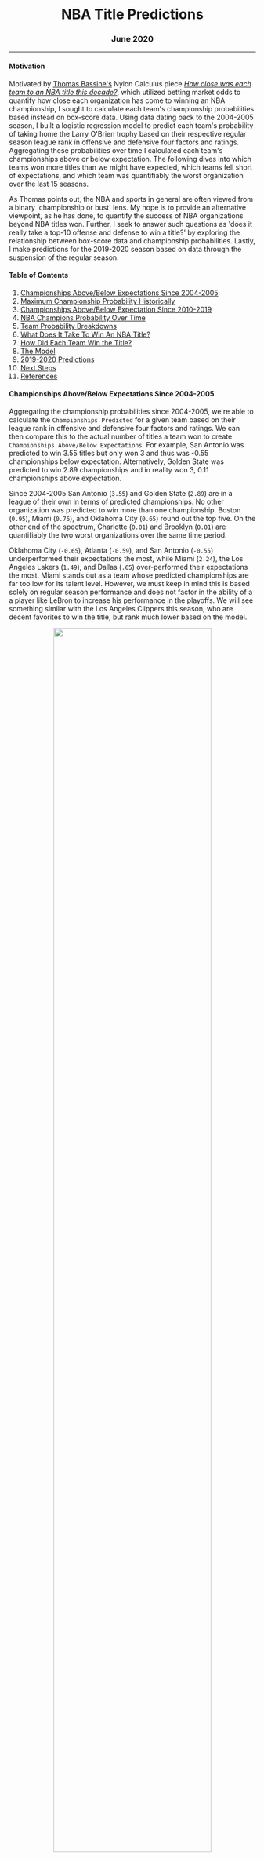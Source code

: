 <center> <h1>NBA Title Predictions</h1> </center>
<center> <h3>June 2020</h3> </center>

---
#### Motivation
Motivated by [Thomas Bassine's](https://twitter.com/tvbassine) Nylon Calculus piece *[How close was each team to an NBA title this decade?](https://fansided.com/2020/06/01/nylon-calculus-nba-expected-titles-decade/)*, which utilized betting market odds to quantify how close each organization has come to winning an NBA championship, I sought to calculate each team's championship probabilities based instead on box-score data. Using data dating back to the 2004-2005 season, I built a logistic regression model to predict each team's probability of taking home the Larry O'Brien trophy based on their respective regular season league rank in offensive and defensive four factors and ratings. Aggregating these probabilities over time I calculated each team's championships above or below expectation. The following dives into which teams won more titles than we might have expected, which teams fell short of expectations, and which team was quantifiably the worst organization over the last 15 seasons.

As Thomas points out, the NBA and sports in general are often viewed from a binary 'championship or bust' lens. My hope is to provide an alternative viewpoint, as he has done, to quantify the success of NBA organizations beyond NBA titles won. Further, I seek to answer such questions as 'does it really take a top-10 offense and defense to win a title?' by exploring the relationship between box-score data and championship probabilities. Lastly, I make predictions for the 2019-2020 season based on data through the suspension of the regular season.

#### Table of Contents
1. [Championships Above/Below Expectations Since 2004-2005](#Championships-Above/Below-Expectations-Since-2004-2005)
2. [Maximum Championship Probability Historically](#Maximum-Championship-Probability-Historically)
3. [Championships Above/Below Expectation Since 2010-2019](#Championships-Above/Below-Expectation-Since-2010-2019)
4. [NBA Champions Probability Over Time](#NBA-Champions-Probability-Over-Time)
5. [Team Probability Breakdowns](#Team-Probability-Breakdowns)
6. [What Does It Take To Win An NBA Title?](#What-Does-It-Take-To-Win-An-NBA-Title?)
7. [How Did Each Team Win the Title?](#How-Did-Each-Team-Win-the-Title?)
8. [The Model](#The-Model)
9. [2019-2020 Predictions](#2019-2020-Predictions)
10. [Next Steps](#Next-Steps)
11. [References](#References)

#### Championships Above/Below Expectations Since 2004-2005
Aggregating the championship probabilities since 2004-2005, we're able to calculate the `Championships Predicted` for a given team based on their league rank in offensive and defensive four factors and ratings. We can then compare this to the actual number of titles a team won to create  `Championships Above/Below Expectations`. For example, San Antonio was predicted to win 3.55 titles but only won 3 and thus was -0.55 championships below expectation. Alternatively, Golden State was predicted to win 2.89 championships and in reality won 3, 0.11 championships above expectation.

Since 2004-2005 San Antonio (`3.55`) and Golden State (`2.89`) are in a league of their own in terms of predicted championships. No other organization was predicted to win more than one championship. Boston (`0.95`), Miami (`0.76`), and Oklahoma City (`0.65`) round out the top five. On the other end of the spectrum, Charlotte (`0.01`) and Brooklyn (`0.01`) are quantifiably the two worst organizations over the same time period.

Oklahoma City (`-0.65`), Atlanta (`-0.59`), and San Antonio (`-0.55`) underperformed their expectations the most, while Miami (`2.24`), the Los Angeles Lakers (`1.49`), and Dallas (`.65`) over-performed their expectations the most. Miami stands out as a team whose predicted championships are far too low for its talent level. However, we must keep in mind this is based solely on regular season performance and does not factor in the ability of a a player like LeBron to increase his performance in the playoffs. We will see something similar with the Los Angeles Clippers this season, who are decent favorites to win the title, but rank much lower based on the model.

<div style="text-align:center"><img src='plots/table_1.png' width=80%></div>

#### Maximum Championship Probability Historically

The table below displays each team's best season since 2004-2005 in terms of championship probabilities. As an example, Oklahoma City, which underperformed its championship expectation the most of any team, was closest to winning a title during the 2012-2013 season during which the model gave them a 37.77% chance of coming out on top.

The Minnesota Timberwolves stand out for their exceptional ineptitude as their most promising season of the last 15 years occurred 15 years ago and resulted in only a 1.59% probability of winning the championship.

<div style="text-align:center"><img src='plots/table_3.png' width=60%></div>


#### Championships Above/Below Expectation Since 2010-2019

To compare to Thomas' analysis, here are each team's championships above or below expectations since the 2009-2010 season.

Our predictions differ the most for the Spurs, whom the box-score model predicted to win 2.26 championships and the betting market odds predicted to win 1.03. The next largest difference existed for the Cavs whom the betting market odds predicted 0.99 titles and the box-score model predicted 0.22 championships. The two approaches agreed most for the Suns, both of which predicted .03 championships.

<div style="text-align:center"><img src='plots/table_2.png' width=80%></div>

#### NBA Champions Probability Over Time
To provide a sense of how likely the eventual NBA champion was to take home the title each seasons, I've plotted the probability of each NBA champion over the last 15 seasons. This appears to be a good proxy for how evenly distributed talent was in the NBA and visualizes how dominant Golden State was between 2014-2015 and 2016-2017.

<div style="text-align:center"><img src='plots/champion_probability.png' width=90%></div>

#### Team Probability Breakdowns
For a deeper dive into championship probabilities for a selection of interesting teams, I've created *Consistently Good*, *Missed Their Opportunity*, *Seized the Moment*, *Could Have Had More*, *Got More Than Deserved*, and *The Basement* buckets below.

**Consistently Good**
Since 2004-2005 only nine teams recorded a season with a championship probability greater than 40%. San Antonio had five of them. The only thing more surprising is that their highest championship probability occurred in a season in which they didn't take home the title. The Spurs' 2015-2016 season ranks as having the highest championship probability (`77.5%`) for a team that came up short of winning the title. Interestingly enough, Golden State's 2015-2016 season (`56.3%`) ranks second on that list. Note the gold diamonds indicate championships won.

<div style="text-align:center"><img src='plots/teams/San Antonio Spurs.png' width=90%></div>

<br>

Golden State owns three of the top four highest championship probabilities since 2004-2005. Their 2014-2015 to 2016-2017 run tallied probabilities of 77.7%, 56.3%, and 85.1%, respectively. Note the continuous gold line in the plot below signifies back-to-back titles.

<div style="text-align:center"><img src='plots/teams/Golden State Warriors.png' width=90%></div>

<br>

While not as dominant as the Spurs or Warriors, the Heat had an impressive run of their own between 2011-2012 and 2013-2014. Interestingly, their highest championship probability came in 2013-2014, the season in which they failed to three-peat.  
<div style="text-align:center"><img src='plots/teams/Miami Heat.png' width=90%></div>

<br>

**Missed Their Opportunity**
Oklahoma City, Atlanta, Houston, Orlando, and Phoenix all find themselves on the unfortunate side of history. Each put together an impressive season, or two, but weren't able to come out victorious. Milwaukee's 2018-2019 season would also fall on this list but I've excluded them as they've followed it up with another high-championship probability season that has yet to conclude.

<br>
<div style="text-align:center"><img src='plots/teams/Oklahoma City Thunder.png' width=90%></div>

<br>

<div style="text-align:center"><img src='plots/teams/Atlanta Hawks.png' width=90%></div>

<br>

<div style="text-align:center"><img src='plots/teams/Houston Rockets.png' width=90%></div>

<br>

<div style="text-align:center"><img src='plots/teams/Orlando Magic.png' width=90%></div>

<br>

<div style="text-align:center"><img src='plots/teams/Phoenix Suns.png' width=90%></div>

<br>

**Seized the Moment**
Dallas and Toronto simply made the most of their opportunity. As we will explore later, they each provide good case studies in how teams can improve in specific areas season over season to increase their championship probability.

<div style="text-align:center"><img src='plots/teams/Dallas Mavericks.png' width=90%></div>

<br>

<div style="text-align:center"><img src='plots/teams/Toronto Raptors.png' width=90%></div>

<br>

**Could Have Had More**
Boston recorded a 49% probability of defending their title in 2008-2009 but came up short, the third-highest probability of a team to not win a title.

<div style="text-align:center"><img src='plots/teams/Boston Celtics.png' width=90%></div>

<br>

Cleveland's 2008-2009 season, in which LeBron won his first MVP, was the eighth highest championship probability for a team that did not go on to win a title.

<div style="text-align:center"><img src='plots/teams/Cleveland Cavaliers.png' width=90%></div>

<br>

**Got More Than Deserved**
The Laker's 2009-2010 title came in as lowest probability (1.2%) for a team that ended up winning the championship.

<div style="text-align:center"><img src='plots/teams/Los Angeles Lakers.png' width=90%></div>

<br>

**The Basement**
Thankfully for the Brooklyn Nets, the Charlotte Hornets were also predicted to win a whopping 0.01 championships since 2004-2005.  

<div style="text-align:center"><img src='plots/teams/Brooklyn Nets.png' width=90%></div>

<br>

<div style="text-align:center"><img src='plots/teams/Charlotte Hornets.png' width=90%></div>

#### What Does It Take To Win An NBA Title?

The dataset used to build the championship model can also be used to analyze where NBA champions ranked across the league in offensive and defensive four factors and ratings.

It does appear that teams must rank in the top-10 in both offense and defense but how they accomplish that can vary greatly. From an offensive perspective, outside of having a top ~8 eFG%, teams have won the title with a TOV%, OREB%, and FT Rate ranging from 3rd to 29th. Defensively, title winners have consistently had a top ~12 eFG%, but we see a similar trend in TOV%, DREB%, and FT Rate with winners ranking between 1st and 29th.

<div style="text-align:center"><img src='plots/champion_league_rank.png' width=90%></div>

<br>

The plots below illustrate the league rank of NBA champions over time across offensive and defensive four factors and ratings. The top plot again visualizes the necessity of having a top-10 offense and defense. Once that context has been set, it's interesting to note the change in importance between defense and offense over the last 15 seasons. Six of the 8 NBA Champions between 2004-2005 and 2011-2012 ranked higher across the league in defensive rating than in offensive rating. Since then, five of the last seven title winners have ranked equal or higher in offensive rating than in defensive rating, including the most recent four champions.

Diving deeper, we see that this recent trend towards the importance of offensive rating is driven mostly by eFG%. Four of the most recent seven champions led the league in eFG%. The last team to win a championship without ranking in the top-5 of eFG% was the Los Angeles Lakers in 2009-2010. In terms of TOV%, OREB%, and FT Rate, there's much higher variance in the league rank of NBA champions as compared to eFG%. Teams have found various ways to put together a top-10 offense by excelling in one or more of the metrics. Recently, over the same time period that we observed champions really excelling in eFG%, we've seen a decrease in league rank across the other offensive four factors. All of the most recent six champions have ranked 10th or worse in TOV%, OREB%, and FT Rate.

On the defensive side, there appears to be less of a noticeable trend as the offensive four factors. Defensive eFG% has consistently been the most important ranking and increased in importance over the last five seasons. Only the 2015-2016 Cleveland Cavaliers ranked outside of the top-5 during that time period.  

<div style="text-align:center"><img src='plots/champion_league_rank_overtime.png' width=90%></div>

#### How Did Each Team Win the Title?
Having examined trends in the league rank of NBA champions in aggregate over the last 15 years, let's dive into the individual winners themselves. Starting with Golden State, the team that embodies the trend towards the importance of eFG%. They've led the league in offensive eFG% five straight seasons and ranked in the top-5 for defensive eFG% for six straight seasons. Note championships are denoted via **bold** season tick markers on the x-axis. It's hard to believe Golden State has not ranked higher than league-average in any of the other offensive four factors since 2011-2012. Defensively, Golden State's run coincides with a stark decrease in their DREB% ranking, although that has trended upward recently back to league average.

<div style="text-align:center"><img src='plots/four_factors/Golden State Warriors.png' width=90%></div>

<br>
In contrast to Golden State, San Antonio has consistently ranked higher on the defensive end of the floor. They've been in the top-5 of DRTG in 11 of the past 15 seasons, consistently ranking in the top-10 in defensive eFG%, TOV%, and DREB%. Although, recently they've fallen off in allowing opponents to shoot an above-average eFG%. Their normal below-average defensive TOV% embodies their conservative schemes and personnel over the years.
<br><br>

<div style="text-align:center"><img src='plots/four_factors/San Antonio Spurs.png' width=90%></div>

<br>
The Heat's big three era is impressive in it's relatively clean lifecycle, improving from 29th ORTG in 2007-2008 to 2nd in 2012-2013 followed by a decent to 21st in 2014-2015. Similarly, Miami went from 26th in DRTG to 4th and back down to 21st over that same time period. Miami's offensive improvements appear to be driven by a large improvements in eFG% and FT Rate. The Heat's aggressive defense led the way between 2012 and 2014, ranking third, fourth, and first, respectively, in TOV%.
<br><br>

<div style="text-align:center"><img src='plots/four_factors/Miami Heat.png' width=90%></div>

<br>

The Laker's first title in their back-to-back campaign came as a result of a third-ranked offense, which ranked in the top-5 in eFG%, OREB%, and TOV%. The following season their offensive rating dipped to 11th as their eFG% decreased to 16th. To make up for the decrease in offensive efficiency, the Laker's defense improved from 6th to 4th in 2009-2010, which coincided with a steep increase in DREB%. The Laker's defensive calling card during that time period was their ability to limit opponents from getting to the line. They ranked 6th and 2nd in their back-to-back seasons in defensive FT Rate and then led the league in the metric the following three seasons.

<div style="text-align:center"><img src='plots/four_factors/Los Angeles Lakers.png' width=90%></div>

<br>

Despite having a top-5 offense for four consecutive seasons between 2015 and 2018, Cleveland's defense trailed behind significantly with an average ranking of 19th. Fortunately for the Cavs, they were able to jump up to 10th in 2015-2016. During that season they improved to 5th in DREB% despite ranking 12th, 21st, and 15th in eFG%, TOV%, and FT Rate, respectively. Interestingly, their 15th-ranked defensive FT Rate sits in between two seasons in which they ranked 1st and 3rd in the league.  

<div style="text-align:center"><img src='plots/four_factors/Cleveland Cavaliers.png' width=90%></div>

<br>

Following a similar pattern as Golden State, Toronto's championship coincided with a top-5 rank in offensive and defensive eFG%. Surprisingly, all three of Toronto's other offensive four factors decreased from the previous season during their championship run. They went from 4th in TOV% in 2017-2018 to 16th in 2018-2019. Similarly, they decreased from 11th in OREB% to 21st over the same time period. Defensively, Toronto's largest improvement in 2018-2019 occurred in FT Rate, in which they went from 25th to 10th.

<div style="text-align:center"><img src='plots/four_factors/Toronto Raptors.png' width=90%></div>

<br>

Boston's 2007-2008 championship stands as one of the largest season-over-season improvements in both ORTG and DRTG for a title team. Boston went from 16th to 1st defensively and 28th to 9th offensively. Both of these improvements coincide with sharp increases in the team's rank in eFG%. Boston improved from 27th to 5th offensively and 20th to 1st defensively. It's crazy what adding two future hall of famers will do to a team.

<div style="text-align:center"><img src='plots/four_factors/Boston Celtics.png' width=90%></div>

<br>

Dallas' 2010-2011 championship coincides with a one-season jump in offensive eFG%. The Mavs' league rank of 3rd that season is sandwiched between a rank of 12 the season before and a rank of 15 the following year. Defensively, Dallas' calling card was their 3rd-ranked FT Rate, the highest they've ranked in the metric over the last 15 seasons.

<div style="text-align:center"><img src='plots/four_factors/Dallas Mavericks.png' width=90%></div>

#### The Model
To calculate the championship probabilities outlined above, I fit a logistic regression on data dating back to the 2004-2005 season. As inputs into the model, I used the regular season rank of each team's offensive and defensive four factors and ratings to predict the eventual champion. I chose to include the rank as opposed to the underlying continuous variable as the rank is relative to each seasonal context and thus robust to changes in play types. For instance, we want the model to be robust to the league's recent de-emphasis of offensive rebounding. By using the rank of OREB% instead of the continuous value we are able to do just that.

To examine which inputs were most predictive of championship success, I've included a table of feature importances below. Unsurprisingly, a team's rank in ORTG and DRTG are at the top of the list. As we saw earlier, historically teams have needed a top-10 offense and defense to have a shot at a championship. Interestingly, a team's rank in offensive eFG% sits in between those two inputs as the second-most predictive feature. Even more interesting, a teams's rank in defensive TOV% is more predictive than their rank in defensive eFG%. Based on the analysis earlier, defensive TOV% didn't appear to be as correlated with a team's championship prospects as their defensive eFG%. Most surprising was that a team's rank in offensive FT Rate is inversely related to a team's championship probability.


<div style="text-align:center"><img src='plots/table_4.png' width=60%></div>

To further this analysis, I looked at the correlation between the model inputs. Focusing in on the the left-most column associated with `CHAMPION_FLAG`, which was coded as 1 for a team that won a championship and 0 for a team that was ultimately unsuccessful, we observe the correlation with all model inputs and championship winners. Keep in mind that all model inputs are coded 1-30 with 1 representing the best rank in the league. So for example, `OFFENSIVE_EFG%_RANK` has the highest correlation with winning a championship (`-0.25`), which means the higher the team ranks in the league the more correlated they are with winning a championship. We see that DRTG and ORTG are the most correlated with championships as are offensive and defensive eFG%. Surprisingly, offensive eFG% is the only offensive metric that is positively correlated with championships.

<div style="text-align:center"><img src='plots/correlation_matrix.png' width=90%></div>

#### 2019-2020 Predictions
Now for the fun part. Based on the league rankings of each team's offensive and defensive four factors and ratings through the suspension of the regular season on March 11th, here are the predicted probabilities for each team to win the 2020 NBA championship. The Laker's 62.62% probability of taking home the Larry O'Brien trophy comes in as the fourth highest of any team since the 2004-2005 season. Only the 2016-2017 and 2014-2015 Warriors and 2015-2016 Spurs had higher probabilities. Milwaukee's 24.91% probability ranks as the 23rd highest over the same time period. Thus, the 2019-2020 field is one of the most top-heavy of the past 16 seasons. Toronto's championship probability decreased from 34.4% last season to 5.19% this year. Utah stands out as a team with higher championship probability than the consensus might expect and inversely the Clippers are much lower than the betting markets suggest.  

<div style="text-align:center"><img src='plots/table_5.png' width=60%></div>

#### Next Steps
From the model coefficients and analysis of league rankings for NBA champions across offensive and defensive four factors and ratings, we've shown the relative importance of each. A likely next step is to quantify the level of difficulty it takes to improve in each area. This will provide us more insight into the optimal team building strategy. Additionally, adding in some conditional aspect to the model to account for playoff matchups will provide us a more accurate representation of what it takes to win a title as the current model does not account for this.

#### References
1) Thomas Bassine - *How close was each team to an NBA title this decade?*   
https://fansided.com/2020/06/01/nylon-calculus-nba-expected-titles-decade/

#### Special Thanks
To [Taylor Spooner](https://github.com/spoonertaylor), the alchemist for turning my poor ideas, work, and code into things that are hopefully useful or interesting.
